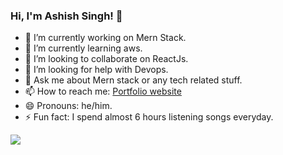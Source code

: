 ### Hi, I'm Ashish Singh! 👋

- 🔭 I’m currently working on Mern Stack.
- 🌱 I’m currently learning aws.
- 👯 I’m looking to collaborate on ReactJs.
- 🤔 I’m looking for help with Devops.
- 💬 Ask me about Mern stack or any tech related stuff.
- 📫 How to reach me: [Portfolio website](https://myportfolioskills.netlify.app/)
- 😄 Pronouns: he/him.
- ⚡ Fun fact: I spend almost 6 hours listening songs everyday. 



<img src="https://github-readme-stats.vercel.app/api?username=bornasacoder&&show_icons=true&title_color=ffffff&icon_color=bb2acf&text_color=daf7dc&bg_color=151515">

